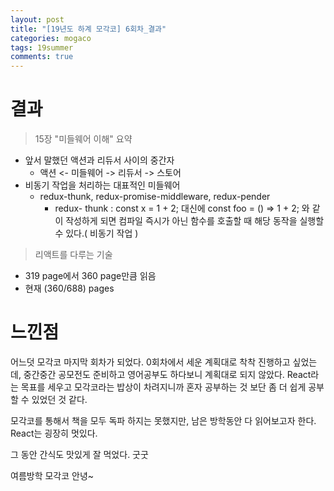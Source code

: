 ```yaml
---
layout: post
title: "[19년도 하계 모각코] 6회차_결과"
categories: mogaco
tags: 19summer
comments: true
---
```


# 결과

> 15장 "미들웨어 이해" 요약

- 앞서 말했던 액션과 리듀서 사이의 중간자
  - 액션 <- 미들웨어 -> 리듀서 -> 스토어
- 비동기 작업을 처리하는 대표적인 미들웨어
  - redux-thunk, redux-promise-middleware, redux-pender
    - redux- thunk : const x = 1 + 2; 대신에 const foo = () => 1 + 2; 와 같이 작성하게 되면 컴파일 즉시가 아닌 함수를 호출할 때 해당 동작을 실행할 수 있다.( 비동기 작업 )



> 리액트를 다루는 기술

- 319 page에서 360 page만큼 읽음
- 현재 (360/688) pages



# 느낀점

어느덧 모각코 마지막 회차가 되었다. 0회차에서 세운 계획대로 착착 진행하고 싶었는데, 중간중간 공모전도 준비하고 영어공부도 하다보니 계획대로 되지 않았다. React라는 목표를 세우고 모각코라는 밥상이 차려지니까 혼자 공부하는 것 보단 좀 더 쉽게 공부할 수 있었던 것 같다.

모각코를 통해서 책을 모두 독파 하지는 못했지만, 남은 방학동안 다 읽어보고자 한다. React는 굉장히 멋있다. 

그 동안 간식도 맛있게 잘 먹었다. 굿굿

여름방학 모각코 안녕~